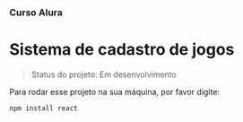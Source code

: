 ### Curso Alura

# Sistema de cadastro de jogos

> Status do projeto: Em desenvolvimento

Para rodar esse projeto na sua máquina, por favor digite:

```
npm install react
```
